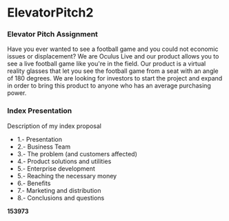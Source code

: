 ElevatorPitch2
==============

### Elevator Pitch Assignment
Have you ever wanted to see a football game and you could not economic issues or displacement? We are Oculus Live and our product allows you to see a live football game like you're in the field. Our product is a virtual reality glasses that let you see the football game from a seat with an angle of 180 degrees. We are looking for investors to start the project and expand in order to bring this product to anyone who has an average purchasing power.

### Index Presentation
Description of my index proposal 

* 1.- Presentation
* 2.- Business Team
* 3.- The problem (and customers affected)
* 4.- Product solutions and utilities
* 5.- Enterprise development
* 5.- Reaching the necessary money
* 6.- Benefits
* 7.- Marketing and distribution
* 8.- Conclusions and questions

**153973**
